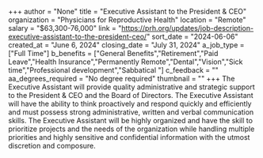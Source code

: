 +++
author = "None"
title = "Executive Assistant to the President & CEO"
organization = "Physicians for Reproductive Health"
location = "Remote"
salary = "$63,300-76,000"
link = "https://prh.org/updates/job-description-executive-assistant-to-the-president-ceo/"
sort_date = "2024-06-06"
created_at = "June 6, 2024"
closing_date = "July 31, 2024"
a_job_type = ["Full Time"]
b_benefits = ["General Benefits","Retirement","Paid Leave","Health Insurance","Permanently Remote","Dental","Vision","Sick time","Professional development","Sabbatical "]
c_feedback = ""
aa_degrees_required = "No degree required"
thumbnail = ""
+++
The Executive Assistant will provide quality administrative and strategic support to the President & CEO and the Board of Directors. The Executive Assistant will have the ability to think proactively and respond quickly and efficiently and must possess strong administrative, written and verbal communication skills. The Executive Assistant will be highly organized and have the skill to prioritize projects and the needs of the organization while handling multiple priorities and highly sensitive and confidential information with the utmost discretion and composure.